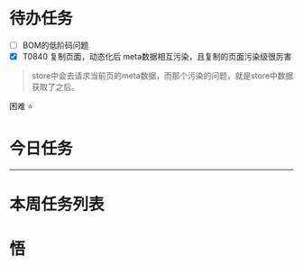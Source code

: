 # 待办任务
- [ ] BOM的低阶码问题
- [x] T0840 复制页面，动态化后 meta数据相互污染，且复制的页面污染级很厉害
> store中会去请求当前页的meta数据，而那个污染的问题，就是store中数据获取了之后。


困难
⭐

# 今日任务





------
# 本周任务列表



# 悟